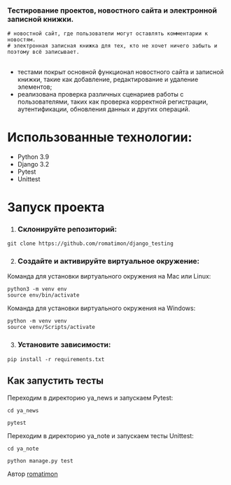 ### Тестирование проектов, новостного сайта и электронной записной книжки.
```
# новостной сайт, где пользователи могут оставлять комментарии к новостям.
# электронная записная книжка для тех, кто не хочет ничего забыть и поэтому всё записывает. 
```
##
- тестами покрыт основной функционал новостного сайта и записной книжки, такие как добавление, редактирование и удаление элементов;
- реализована проверка различных сценариев работы с пользователями, таких как проверка корректной регистрации, аутентификации, обновления данных и других операций.

# Использованные технологии:
- Python 3.9
- Django 3.2
- Pytest
- Unittest
# Запуск проекта
1. ### Склонируйте репозиторий:
```
git clone https://github.com/romatimon/django_testing
```

2. ### Создайте и активируйте виртуальное окружение:
Команда для установки виртуального окружения на Mac или Linux:
```
python3 -m venv env
source env/bin/activate
```

Команда для установки виртуального окружения на Windows:
```
python -m venv venv
source venv/Scripts/activate
```

3. ### Установите зависимости:
```
pip install -r requirements.txt
```

## Как запустить тесты

Переходим в директорию ya_news и запускаем Pytest:

```
cd ya_news

pytest
```

Переходим в директорию ya_note и запускаем тесты Unittest:

```
cd ya_note

python manage.py test
```
Автор [romatimon](https://github.com/romatimon)
